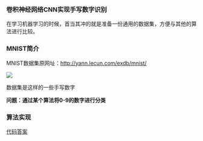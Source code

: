 
### 卷积神经网络CNN实现手写数字识别

在学习机器学习的时候，首当其冲的就是准备一份通用的数据集，方便与其他的算法进行比较。

### MNIST简介

MNIST数据集原网址：http://yann.lecun.com/exdb/mnist/

![](assets/markdown-img-paste-20190216133336752.png)

数据集是这样的一些手写数字

**问题：通过某个算法将0-9的数字进行分类**

### 算法实现  
[代码答案](https://github.com/dafish-ai/NTU-Machine-learning/blob/master/%E6%9D%8E%E5%AE%8F%E6%AF%85%E6%9C%BA%E5%99%A8%E5%AD%A6%E4%B9%A0-%E4%BD%9C%E4%B8%9A/week6/CNN.py)

